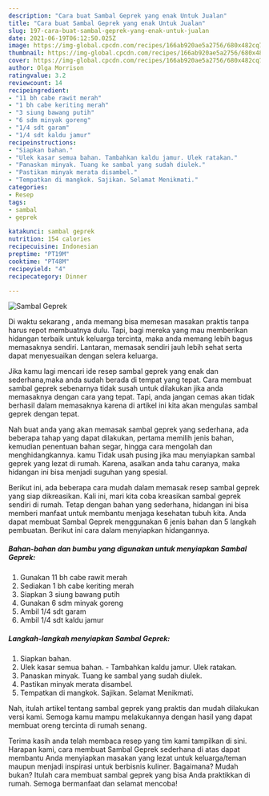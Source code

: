 ```yaml
---
description: "Cara buat Sambal Geprek yang enak Untuk Jualan"
title: "Cara buat Sambal Geprek yang enak Untuk Jualan"
slug: 197-cara-buat-sambal-geprek-yang-enak-untuk-jualan
date: 2021-06-19T06:12:50.025Z
image: https://img-global.cpcdn.com/recipes/166ab920ae5a2756/680x482cq70/sambal-geprek-foto-resep-utama.jpg
thumbnail: https://img-global.cpcdn.com/recipes/166ab920ae5a2756/680x482cq70/sambal-geprek-foto-resep-utama.jpg
cover: https://img-global.cpcdn.com/recipes/166ab920ae5a2756/680x482cq70/sambal-geprek-foto-resep-utama.jpg
author: Olga Morrison
ratingvalue: 3.2
reviewcount: 14
recipeingredient:
- "11 bh cabe rawit merah"
- "1 bh cabe keriting merah"
- "3 siung bawang putih"
- "6 sdm minyak goreng"
- "1/4 sdt garam"
- "1/4 sdt kaldu jamur"
recipeinstructions:
- "Siapkan bahan."
- "Ulek kasar semua bahan. Tambahkan kaldu jamur. Ulek ratakan."
- "Panaskan minyak. Tuang ke sambal yang sudah diulek."
- "Pastikan minyak merata disambel."
- "Tempatkan di mangkok. Sajikan. Selamat Menikmati."
categories:
- Resep
tags:
- sambal
- geprek

katakunci: sambal geprek 
nutrition: 154 calories
recipecuisine: Indonesian
preptime: "PT19M"
cooktime: "PT48M"
recipeyield: "4"
recipecategory: Dinner

---
```



![Sambal Geprek](https://img-global.cpcdn.com/recipes/166ab920ae5a2756/680x482cq70/sambal-geprek-foto-resep-utama.jpg)

Di waktu  sekarang , anda memang bisa memesan masakan praktis tanpa harus repot membuatnya dulu. Tapi, bagi mereka yang mau memberikan hidangan terbaik untuk keluarga tercinta, maka anda memang lebih bagus memasaknya sendiri. Lantaran, memasak sendiri jauh lebih sehat serta dapat menyesuaikan dengan selera keluarga.

Jika kamu lagi mencari ide resep sambal geprek yang enak dan sederhana,maka anda sudah berada di tempat yang tepat. Cara membuat sambal geprek  sebenarnya tidak susah untuk dilakukan jika anda memasaknya dengan cara yang tepat. Tapi, anda jangan cemas akan tidak berhasil dalam memasaknya 
karena di artikel ini kita akan mengulas sambal geprek dengan tepat.  



Nah buat anda yang akan memasak sambal geprek yang sederhana, ada beberapa tahap yang dapat dilakukan, pertama memilih jenis bahan, kemudian penentuan bahan segar, hingga cara mengolah dan menghidangkannya. kamu Tidak usah pusing jika mau menyiapkan sambal geprek yang lezat di rumah. Karena, asalkan anda  tahu caranya, maka hidangan ini bisa menjadi suguhan yang spesial.

Berikut ini, ada beberapa cara mudah dalam memasak resep sambal geprek yang siap dikreasikan. Kali ini, mari kita coba kreasikan sambal geprek sendiri di rumah. Tetap dengan bahan yang sederhana, hidangan ini bisa memberi manfaat untuk membantu menjaga kesehatan tubuh kita. Anda dapat membuat Sambal Geprek menggunakan 6 jenis bahan dan 5 langkah pembuatan. Berikut ini cara dalam menyiapkan hidangannya.

<!--inarticleads1-->

##### Bahan-bahan dan bumbu yang digunakan untuk menyiapkan Sambal Geprek:

1. Gunakan 11 bh cabe rawit merah
1. Sediakan 1 bh cabe keriting merah
1. Siapkan 3 siung bawang putih
1. Gunakan 6 sdm minyak goreng
1. Ambil 1/4 sdt garam
1. Ambil 1/4 sdt kaldu jamur




<!--inarticleads2-->

##### Langkah-langkah menyiapkan Sambal Geprek:

1. Siapkan bahan.
1. Ulek kasar semua bahan. - Tambahkan kaldu jamur. Ulek ratakan.
1. Panaskan minyak. Tuang ke sambal yang sudah diulek.
1. Pastikan minyak merata disambel.
1. Tempatkan di mangkok. Sajikan. Selamat Menikmati.




Nah, itulah artikel tentang  sambal geprek  yang praktis dan mudah dilakukan versi kami. Semoga kamu mampu melakukannya dengan hasil yang dapat membuat oreng tercinta di rumah senang. 

Terima kasih anda telah membaca resep yang tim kami tampilkan di sini. Harapan kami, cara membuat  Sambal Geprek sederhana di atas dapat membantu Anda menyiapkan masakan yang lezat untuk keluarga/teman maupun menjadi inspirasi untuk berbisnis kuliner. Bagaimana? Mudah bukan? Itulah cara membuat sambal geprek yang bisa Anda praktikkan di rumah. Semoga bermanfaat dan selamat mencoba!

